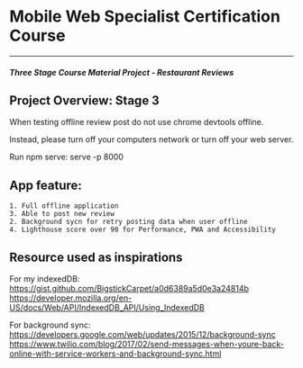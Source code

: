 # Mobile Web Specialist Certification Course
---
#### _Three Stage Course Material Project - Restaurant Reviews_

## Project Overview: Stage 3

When testing offline review post do not use chrome devtools offline.

Instead, please turn off your computers network or turn off your web server.

Run npm serve:
serve -p 8000

## App feature:
    1. Full offline application
    3. Able to post new review
    2. Background sycn for retry posting data when user offline
    4. Lighthouse score over 90 for Performance, PWA and Accessibility

## Resource used as inspirations
For my indexedDB:
https://gist.github.com/BigstickCarpet/a0d6389a5d0e3a24814b
https://developer.mozilla.org/en-US/docs/Web/API/IndexedDB_API/Using_IndexedDB

For background sync:
https://developers.google.com/web/updates/2015/12/background-sync
https://www.twilio.com/blog/2017/02/send-messages-when-youre-back-online-with-service-workers-and-background-sync.html